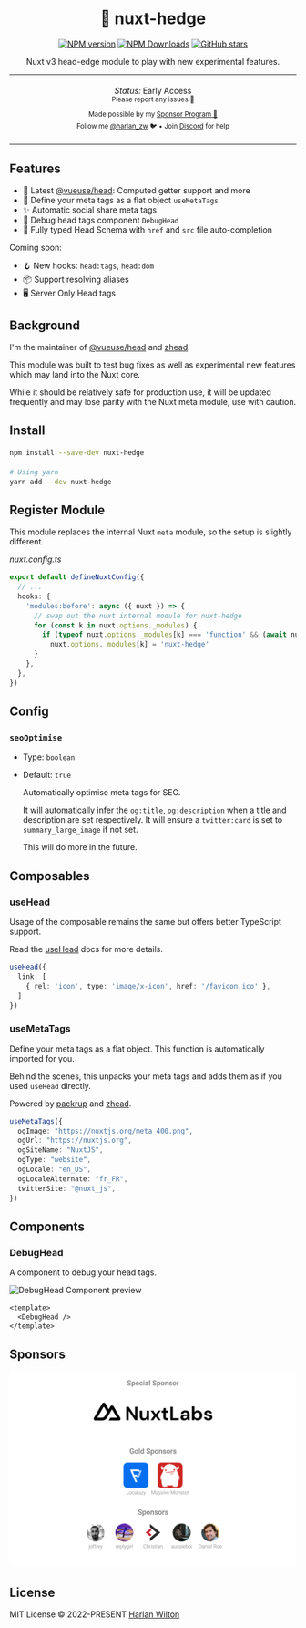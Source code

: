 <h1 align='center'>🌳 nuxt-hedge</h1>

<p align="center">
<a href='https://github.com/harlan-zw/nuxt-hedge/actions/workflows/test.yml'>
</a>
<a href="https://www.npmjs.com/package/nuxt-hedge" target="__blank"><img src="https://img.shields.io/npm/v/nuxt-hedge?style=flat&colorA=002438&colorB=28CF8D" alt="NPM version"></a>
<a href="https://www.npmjs.com/package/nuxt-hedge" target="__blank"><img alt="NPM Downloads" src="https://img.shields.io/npm/dm/nuxt-hedge?flat&colorA=002438&colorB=28CF8D"></a>
<a href="https://github.com/harlan-zw/nuxt-hedge" target="__blank"><img alt="GitHub stars" src="https://img.shields.io/github/stars/harlan-zw/nuxt-hedge?flat&colorA=002438&colorB=28CF8D"></a>
</p>


<p align="center">
Nuxt v3 head-edge module to play with new experimental features.
</p>

<p align="center">
<table>
<tbody>
<td align="center">
<img width="800" height="0" /><br>
<i>Status:</i> Early Access</b> <br>
<sup> Please report any issues 🐛</sup><br>
<sub>Made possible by my <a href="https://github.com/sponsors/harlan-zw">Sponsor Program 💖</a><br> Follow me <a href="https://twitter.com/harlan_zw">@harlan_zw</a> 🐦 • Join <a href="https://discord.gg/275MBUBvgP">Discord</a> for help</sub><br>
<img width="800" height="0" />
</td>
</tbody>
</table>
</p>

## Features

- 💎 Latest [@vueuse/head](https://github.com/vueuse/head): Computed getter support and more
- 🧙 Define your meta tags as a flat object `useMetaTags`
- ✨ Automatic social share meta tags
- 🤖 Debug head tags component `DebugHead`
- 🌳 Fully typed Head Schema with `href` and `src` file auto-completion

Coming soon:
- 🪝 New hooks: `head:tags`, `head:dom`
- 📦 Support resolving aliases
- 🖥️ Server Only Head tags

## Background

I'm the maintainer of [@vueuse/head](https://github.com/vueuse/head) and [zhead](https://github.com/harlan-zw/zhead).

This module was built to test bug fixes as well as experimental new features which may
land into the Nuxt core.

While it should be relatively safe for production use, it will be updated frequently and may lose parity with the Nuxt meta module, use with caution.

## Install

```bash
npm install --save-dev nuxt-hedge

# Using yarn
yarn add --dev nuxt-hedge
```

## Register Module 

This module replaces the internal Nuxt `meta` module, so the setup is slightly different.

_nuxt.config.ts_

```ts
export default defineNuxtConfig({
  // ...
  hooks: {
    'modules:before': async ({ nuxt }) => {
      // swap out the nuxt internal module for nuxt-hedge
      for (const k in nuxt.options._modules) {
        if (typeof nuxt.options._modules[k] === 'function' && (await nuxt.options._modules[k].getMeta()).name === 'meta')
          nuxt.options._modules[k] = 'nuxt-hedge'
      }
    },
  },
})
```


## Config

### `seoOptimise`

- Type: `boolean`
- Default: `true`

  Automatically optimise meta tags for SEO. 
  
  It will automatically infer the `og:title`, `og:description` when a title and description are set respectively. It will
  ensure a `twitter:card` is set to `summary_large_image` if not set.
  
  This will do more in the future.

## Composables

### useHead

Usage of the composable remains the same but offers better TypeScript support.

Read the [useHead](https://v3.nuxtjs.org/api/composables/use-head) docs for more details.

```ts
useHead({
  link: [
    { rel: 'icon', type: 'image/x-icon', href: '/favicon.ico' },
  ]
})
```

### useMetaTags

Define your meta tags as a flat object. This function is automatically imported for you.

Behind the scenes, this unpacks your meta tags and adds them as if you used `useHead` directly.

Powered by [packrup](https://github.com/harlan-zw/packrup) and [zhead](https://github.com/harlan-zw/zhead).

```ts
useMetaTags({
  ogImage: "https://nuxtjs.org/meta_400.png",
  ogUrl: "https://nuxtjs.org",
  ogSiteName: "NuxtJS",
  ogType: "website",
  ogLocale: "en_US",
  ogLocaleAlternate: "fr_FR",
  twitterSite: "@nuxt_js",
})
```

## Components

### DebugHead

A component to debug your head tags.

<img src="https://raw.githubusercontent.com/harlan-zw/nuxt-hedge/main/.github/component.png" alt="DebugHead Component preview">

```vue
<template>
  <DebugHead />
</template>
```

## Sponsors

<p align="center">
  <a href="https://raw.githubusercontent.com/harlan-zw/static/main/sponsors.svg">
    <img src='https://raw.githubusercontent.com/harlan-zw/static/main/sponsors.svg'/>
  </a>
</p>


## License

MIT License © 2022-PRESENT [Harlan Wilton](https://github.com/harlan-zw)
